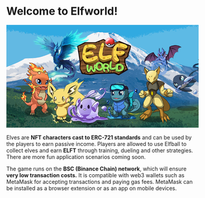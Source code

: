 # Welcome to Elfworld!

![](.gitbook/assets/cover.png)

Elves are **NFT characters cast to ERC-721 standards** and can be used by the players to earn passive income. Players are allowed to use Elfball to collect elves and earn **ELFT** through training, dueling and other strategies. There are more fun application scenarios coming soon.

The game runs on the **BSC (Binance Chain) network**, which will ensure **very low transaction costs.** It is compatible with web3 wallets such as MetaMask for accepting transactions and paying gas fees. MetaMask can be installed as a browser extension or as an app on mobile devices.
